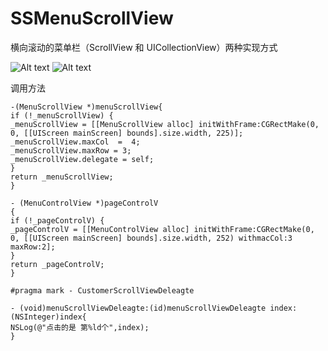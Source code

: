 # SSMenuScrollView
横向滚动的菜单栏（ScrollView 和 UICollectionView）两种实现方式




![Alt text](./4.gif)
![Alt text](./3.gif)

调用方法

```
-(MenuScrollView *)menuScrollView{
if (!_menuScrollView) {
_menuScrollView = [[MenuScrollView alloc] initWithFrame:CGRectMake(0, 0, [[UIScreen mainScreen] bounds].size.width, 225)];
_menuScrollView.maxCol  =  4;
_menuScrollView.maxRow = 3;
_menuScrollView.delegate = self;
}
return _menuScrollView;
}
```

```
- (MenuControlView *)pageControlV
{
if (!_pageControlV) {
_pageControlV = [[MenuControlView alloc] initWithFrame:CGRectMake(0, 0, [[UIScreen mainScreen] bounds].size.width, 252) withmacCol:3 maxRow:2];
}
return _pageControlV;
}
```

```
#pragma mark - CustomerScrollViewDeleagte

- (void)menuScrollViewDeleagte:(id)menuScrollViewDeleagte index:(NSInteger)index{
NSLog(@"点击的是 第%ld个",index);
}

```
